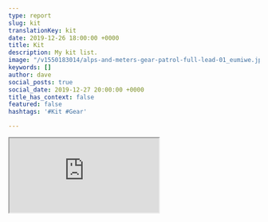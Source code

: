 ```yaml
---
type: report
slug: kit
translationKey: kit
date: 2019-12-26 18:00:00 +0000
title: Kit
description: My kit list.
image: "/v1550183014/alps-and-meters-gear-patrol-full-lead-01_eumiwe.jpg"
keywords: []
author: dave
social_posts: true
social_date: 2019-12-27 20:00:00 +0000
title_has_context: false
featured: false
hashtags: '#Kit #Gear'

---
```


<iframe class="youtube" src="https://docs.google.com/spreadsheets/d/e/2PACX-1vRbs7GQiw32r1F_7srzng3AfL4QUC0_1KGzltptIBL1P1loGKjNGjOhefcp2c9W8RunKn_TUQsCeLB7/pubhtml?gid=946817410&amp;single=true&amp;widget=true&amp;headers=false&1"></iframe>